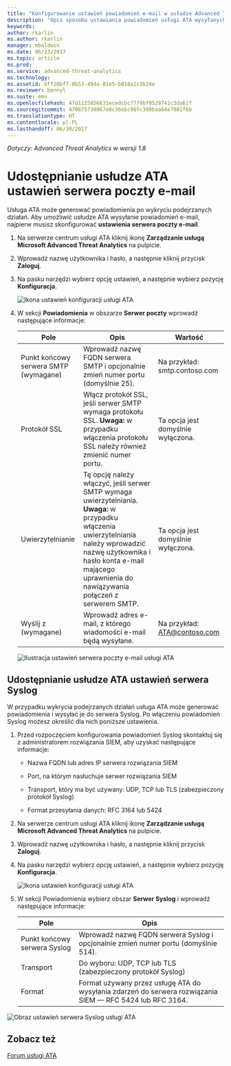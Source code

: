 ```yaml
---
title: "Konfigurowanie ustawień powiadomień e-mail w usłudze Advanced Threat Analytics | Dokumentacja firmy Microsoft"
description: "Opis sposobu ustawiania powiadomień usługi ATA wysyłanych do użytkownika (za pośrednictwem poczty e-mail lub funkcji przekazywania zdarzeń usługi ATA) w przypadku wykrycia podejrzanych działań"
keywords: 
author: rkarlin
ms.author: rkarlin
manager: mbaldwin
ms.date: 06/23/2017
ms.topic: article
ms.prod: 
ms.service: advanced-threat-analytics
ms.technology: 
ms.assetid: bff20bf7-8b53-49da-81e5-b818a1c3b24e
ms.reviewer: bennyl
ms.suite: ems
ms.openlocfilehash: 47d1125856631ecedcbc7779bf0529741c3da61f
ms.sourcegitcommit: 470675730967e0c36ebc90fc399baa64e7901f6b
ms.translationtype: HT
ms.contentlocale: pl-PL
ms.lasthandoff: 06/30/2017
---
```

*Dotyczy: Advanced Threat Analytics w wersji 1.8*



# Udostępnianie usłudze ATA ustawień serwera poczty e-mail
<a id="provide-ata-with-your-email-server-settings" class="xliff"></a>
Usługa ATA może generować powiadomienia po wykryciu podejrzanych działań. Aby umożliwić usłudze ATA wysyłanie powiadomień e-mail, najpierw musisz skonfigurować **ustawienia serwera poczty e-mail**.

1.  Na serwerze centrum usługi ATA kliknij ikonę **Zarządzanie usługą Microsoft Advanced Threat Analytics** na pulpicie.

2.  Wprowadź nazwę użytkownika i hasło, a następnie kliknij przycisk **Zaloguj**.

3.  Na pasku narzędzi wybierz opcję ustawień, a następnie wybierz pozycję **Konfiguracja**.

    ![Ikona ustawień konfiguracji usługi ATA](media/ATA-config-icon.png)

4.  W sekcji **Powiadomienia** w obszarze **Serwer poczty** wprowadź następujące informacje:

    |Pole|Opis|Wartość|
    |---------|---------------|---------|
    |Punkt końcowy serwera SMTP (wymagane)|Wprowadź nazwę FQDN serwera SMTP i opcjonalnie zmień numer portu (domyślnie 25).|Na przykład:<br />smtp.contoso.com|
    |Protokół SSL|Włącz protokół SSL, jeśli serwer SMTP wymaga protokołu SSL. **Uwaga:** w przypadku włączenia protokołu SSL należy również zmienić numer portu.|Ta opcja jest domyślnie wyłączona.|
    |Uwierzytelnianie|Tę opcję należy włączyć, jeśli serwer SMTP wymaga uwierzytelniania. **Uwaga:** w przypadku włączenia uwierzytelniania należy wprowadzić nazwę użytkownika i hasło konta e-mail mającego uprawnienia do nawiązywania połączeń z serwerem SMTP.|Ta opcja jest domyślnie wyłączona.|
    |Wyślij z (wymagane)|Wprowadź adres e-mail, z którego wiadomości e-mail będą wysyłane.|Na przykład:<br />ATA@contoso.com|
    ![Ilustracja ustawień serwera poczty e-mail usługi ATA](media/ata-email-server.png)

## Udostępnianie usłudze ATA ustawień serwera Syslog
<a id="provide-ata-with-your-syslog-server-settings" class="xliff"></a>
W przypadku wykrycia podejrzanych działań usługa ATA może generować powiadomienia i wysyłać je do serwera Syslog. Po włączeniu powiadomień Syslog możesz określić dla nich poniższe ustawienia.

1.  Przed rozpoczęciem konfigurowania powiadomień Syslog skontaktuj się z administratorem rozwiązania SIEM, aby uzyskać następujące informacje:

    -   Nazwa FQDN lub adres IP serwera rozwiązania SIEM

    -   Port, na którym nasłuchuje serwer rozwiązania SIEM

    -   Transport, który ma być używany: UDP, TCP lub TLS (zabezpieczony protokół Syslog)

    -   Format przesyłania danych: RFC 3164 lub 5424

2.  Na serwerze centrum usługi ATA kliknij ikonę **Zarządzanie usługą Microsoft Advanced Threat Analytics** na pulpicie.

3.  Wprowadź nazwę użytkownika i hasło, a następnie kliknij przycisk **Zaloguj**.

4.  Na pasku narzędzi wybierz opcję ustawień, a następnie wybierz pozycję **Konfiguracja**.

    ![Ikona ustawień konfiguracji usługi ATA](media/ATA-config-icon.png)

5.  W sekcji Powiadomienia wybierz obszar **Serwer Syslog** i wprowadź następujące informacje:

    |Pole|Opis|
    |---------|---------------|
    |Punkt końcowy serwera Syslog|Wprowadź nazwę FQDN serwera Syslog i opcjonalnie zmień numer portu (domyślnie 514).|
    |Transport|Do wyboru: UDP, TCP lub TLS (zabezpieczony protokół Syslog)|
    |Format|Format używany przez usługę ATA do wysyłania zdarzeń do serwera rozwiązania SIEM — RFC 5424 lub RFC 3164.|

 ![Obraz ustawień serwera Syslog usługi ATA](media/ata-syslog-server-settings.png)



## Zobacz też
<a id="see-also" class="xliff"></a>
[Forum usługi ATA](https://social.technet.microsoft.com/Forums/security/home?forum=mata)
